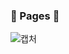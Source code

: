 ### :bookmark_tabs:&nbsp;Pages&nbsp;:bookmark_tabs:

![캡처](https://user-images.githubusercontent.com/93702328/179370247-fa238b69-3549-4e40-84ef-518e718acb03.PNG)

